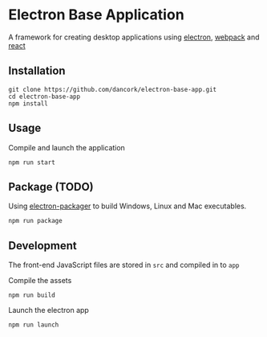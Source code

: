 # Electron Base Application

A framework for creating desktop applications using [electron](https://github.com/atom/electron), [webpack](https://github.com/webpack/webpack) and [react](https://github.com/facebook/react)

## Installation

```
git clone https://github.com/dancork/electron-base-app.git
cd electron-base-app
npm install
```


## Usage

Compile and launch the application
```
npm run start
```
## Package (TODO)
Using [electron-packager](https://github.com/maxogden/electron-packager) to build Windows, Linux and Mac executables.
```
npm run package
```

## Development

The front-end JavaScript files are stored in `src` and compiled in to `app`

Compile the assets
```
npm run build
```

Launch the electron app
```
npm run launch
```

